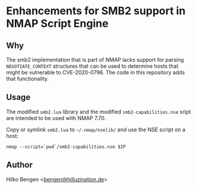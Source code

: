 # Enhancements for SMB2 support in NMAP Script Engine

## Why

The smb2 implementation that is part of NMAP lacks support for parsing
`NEGOTIATE_CONTEXT` structures that can be used to determine hosts
that might be vulnerable to CVE-2020-0796. The code in this repository
adds that functionality.

## Usage

The modified `smb2.lua` library and the modified
`smb2-capabilities.nse` sript are intended to be used with NMAP 7.70.

Copy or symlink `smb2.lua` to `~/.nmap/nselib/` and use the NSE script
on a host:

    nmap --script=`pwd`/smb2-capabilities.nse $IP

## Author

Hilko Bengen <<bengen@hilluzination.de>>
